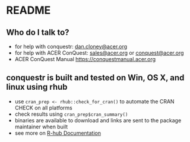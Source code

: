 # README

## Who do I talk to? 

* for help with conquestr: dan.cloney@acer.org
* for help with ACER ConQuest: sales@acer.org or conquest@acer.org
* ACER ConQuest Manual https://conquestmanual.acer.org

## conquestr is built and tested on Win, OS X, and linux using rhub

* use `cran_prep <- rhub::check_for_cran()` to automate the CRAN CHECK on all platforms
* check results using `cran_prep$cran_summary()`
* binaries are available to download and links are sent to the package maintainer when built
* see more on [R-hub Documentation](https://docs.r-hub.io)


